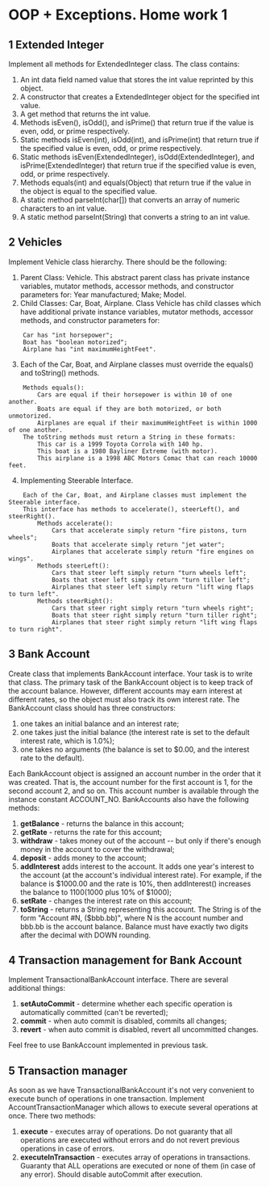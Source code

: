 OOP + Exceptions. Home work 1 
=============================

1 Extended Integer 
------------------
Implement all methods for ExtendedInteger class. The class contains:

1. An int data field named value that stores the int value reprinted by this object. 
2. A constructor that creates a ExtendedInteger object for the specified int value. 
3. A get method that returns the int value. 
4. Methods isEven(), isOdd(), and isPrime() that return true if the value is even, odd, or prime respectively. 
5. Static methods isEven(int), isOdd(int), and isPrime(int) that return true if the specified value is even, odd, or prime respectively. 
6. Static methods isEven(ExtendedInteger), isOdd(ExtendedInteger), and isPrime(ExtendedInteger) that return true if the specified value is even, odd, or prime respectively. 
7. Methods equals(int) and equals(Object) that return true if the value in the object is equal to the specified value. 
8. A static method parseInt(char\[\]) that converts an array of numeric characters to an int value. 
9. A static method parseInt(String) that converts a string to an int value.

2 Vehicles 
----------
Implement Vehicle class hierarchy. There should be the following: 

1. Parent Class: Vehicle. 
This abstract parent class has private instance variables, mutator methods, accessor methods, and constructor parameters for: Year manufactured; Make; Model.
2. Child Classes: Car, Boat, Airplane. 
Class Vehicle has child classes which have additional private instance variables, mutator methods, accessor methods, and constructor parameters for:
```
    Car has "int horsepower"; 
    Boat has "boolean motorized"; 
    Airplane has "int maximumHeightFeet".
```
3. Each of the Car, Boat, and Airplane classes must override the equals() and toString() methods.
```
    Methods equals(): 
        Cars are equal if their horsepower is within 10 of one another. 
        Boats are equal if they are both motorized, or both unmotorized. 
        Airplanes are equal if their maximumHeightFeet is within 1000 of one another.         
    The toString methods must return a String in these formats: 
        This car is a 1999 Toyota Corrola with 140 hp. 
        This boat is a 1980 Bayliner Extreme (with motor). 
        This airplane is a 1998 ABC Motors Comac that can reach 10000 feet.
```
4. Implementing Steerable Interface. 
```
    Each of the Car, Boat, and Airplane classes must implement the Steerable interface. 
    This interface has methods to accelerate(), steerLeft(), and steerRight().   
        Methods accelerate():
            Cars that accelerate simply return "fire pistons, turn wheels"; 
            Boats that accelerate simply return "jet water";
            Airplanes that accelerate simply return "fire engines on wings".
        Methods steerLeft():
            Cars that steer left simply return "turn wheels left";
            Boats that steer left simply return "turn tiller left"; 
            Airplanes that steer left simply return "lift wing flaps to turn left".
        Methods steerRight():
            Cars that steer right simply return "turn wheels right"; 
            Boats that steer right simply return "turn tiller right"; 
            Airplanes that steer right simply return "lift wing flaps to turn right".
```
3 Bank Account
--------------
Create class that implements BankAccount interface. Your task is to write that class.
The primary task of the BankAccount object is to keep track of the account balance. 
However, different accounts may earn interest at different rates, so the object must also track its own interest rate.
The BankAccount class should has three constructors:

1. one takes an initial balance and an interest rate;
2. one takes just the initial balance (the interest rate is set to the default interest rate, which is 1.0%); 
3. one takes no arguments (the balance is set to $0.00, and the interest rate to the default).

Each BankAccount object is assigned an account number in the order that it was created. 
That is, the account number for the first account is 1, for the second account 2, and so on. 
This account number is available through the instance constant ACCOUNT_NO.
BankAccounts also have the following methods:

1. **getBalance** - returns the balance in this account;
2. **getRate** - returns the rate for this account;
3. **withdraw** - takes money out of the account -- but only if there's enough money in the account to cover the withdrawal; 
4. **deposit** - adds money to the account;
5. **addInterest** adds interest to the account. It adds one year's interest to the account (at the account's individual interest rate). For example, if the balance is $1000.00 and the rate is 10%, then addInterest() increases the balance to $1100 ($1000 plus 10% of $1000); 
6. **setRate** - changes the interest rate on this account;
7. **toString** - returns a String representing this account. The String is of the form "Account #N, ($bbb.bb)", where N is the account number and bbb.bb is the account balance. Balance must have exactly two digits after the decimal with DOWN rounding.

4 Transaction management for Bank Account
-----------------------------------------
Implement TransactionalBankAccount interface. There are several additional things:

1. **setAutoCommit** - determine whether each specific operation is automatically committed (can't be reverted);
2. **commit** - when auto commit is disabled, commits all changes;
3. **revert** - when auto commit is disabled, revert all uncommitted changes.

Feel free to use BankAccount implemented in previous task.

5 Transaction manager
---------------------

As soon as we have TransactionalBankAccount it's not very convenient to execute bunch of operations in one transaction. 
Implement AccountTransactionManager which allows to execute several operations at once.
There two methods:
 
1. **execute** - executes array of operations. Do not guaranty that all operations are executed without errors and do not revert previous operations in case of errors.
2. **executeInTransaction** - executes array of operations in transactions. Guaranty that ALL operations are executed or none of them (in case of any error). Should disable autoCommit after execution.
